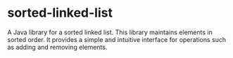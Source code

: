 # sorted-linked-list
A Java library for a sorted linked list. This library maintains elements in sorted order. It provides a simple and intuitive interface for operations such as adding and removing elements.
